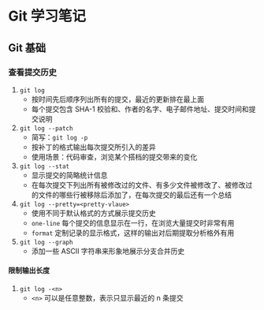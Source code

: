 # Git 学习笔记

## Git 基础

### 查看提交历史

1. `git log`
    - 按时间先后顺序列出所有的提交，最近的更新排在最上面
    - 每个提交包含 SHA-1 校验和、作者的名字、电子邮件地址、提交时间和提交说明
2. `git log --patch`
    - 简写：`git log -p`
    - 按补丁的格式输出每次提交所引入的差异
    - 使用场景：代码审查，浏览某个搭档的提交带来的变化
3. `git log --stat`
    - 显示提交的简略统计信息
    - 在每次提交下列出所有被修改过的文件、有多少文件被修改了、被修改过的文件的哪些行被移除后添加了，在每次提交的最后还有一个总结
4. `git log --pretty=<pretty-vlaue>`
    - 使用不同于默认格式的方式展示提交历史
    - `one-line` 每个提交的信息显示在一行，在浏览大量提交时非常有用
    - `format` 定制记录的显示格式，这样的输出对后期提取分析格外有用
5. `git log --graph`
    - 添加一些 ASCII 字符串来形象地展示分支合并历史

#### 限制输出长度

1. `git log -<n>`
    - `<n>` 可以是任意整数，表示只显示最近的 n 条提交
